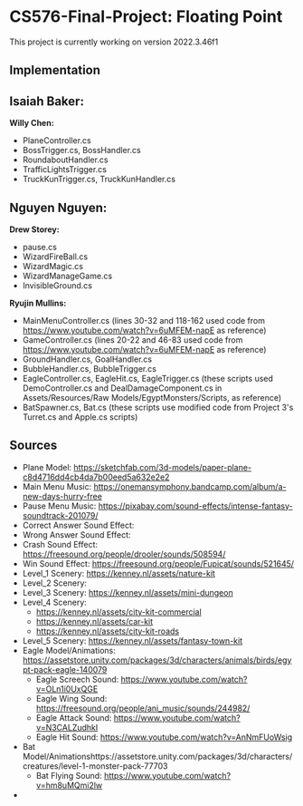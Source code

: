 # CS576-Final-Project: Floating Point

This project is currently working on version 2022.3.46f1

## Implementation
**Isaiah Baker:**
- 

**Willy Chen:**
- PlaneController.cs
- BossTrigger.cs, BossHandler.cs
- RoundaboutHandler.cs
- TrafficLightsTrigger.cs
- TruckKunTrigger.cs, TruckKunHandler.cs

**Nguyen Nguyen:**
- 

**Drew Storey:**
- pause.cs
- WizardFireBall.cs
- WizardMagic.cs
- WizardManageGame.cs
- InvisibleGround.cs

**Ryujin Mullins:**
- MainMenuController.cs (lines 30-32 and 118-162 used code from https://www.youtube.com/watch?v=6uMFEM-napE as reference)
- GameController.cs (lines 20-22 and 46-83 used code from https://www.youtube.com/watch?v=6uMFEM-napE as reference)
- GroundHandler.cs, GoalHandler.cs 
- BubbleHandler.cs, BubbleTrigger.cs
- EagleController.cs, EagleHit.cs, EagleTrigger.cs (these scripts used DemoController.cs and DealDamageComponent.cs in Assets/Resources/Raw Models/EgyptMonsters/Scripts, as reference)
- BatSpawner.cs, Bat.cs (these scripts use modified code from Project 3's Turret.cs and Apple.cs scripts)

## Sources
- Plane Model: https://sketchfab.com/3d-models/paper-plane-c8d4716dd4cb4da7b00eed5a632e2e2
- Main Menu Music: https://onemansymphony.bandcamp.com/album/a-new-days-hurry-free
- Pause Menu Music: https://pixabay.com/sound-effects/intense-fantasy-soundtrack-201079/
- Correct Answer Sound Effect: 
- Wrong Answer Sound Effect: 
- Crash Sound Effect: https://freesound.org/people/drooler/sounds/508594/
- Win Sound Effect: https://freesound.org/people/Fupicat/sounds/521645/
- Level_1 Scenery: https://kenney.nl/assets/nature-kit
- Level_2 Scenery: 
- Level_3 Scenery: https://kenney.nl/assets/mini-dungeon
- Level_4 Scenery: 
	- https://kenney.nl/assets/city-kit-commercial 
	- https://kenney.nl/assets/car-kit
	- https://kenney.nl/assets/city-kit-roads
- Level_5 Scenery: https://kenney.nl/assets/fantasy-town-kit
- Eagle Model/Animations: https://assetstore.unity.com/packages/3d/characters/animals/birds/egypt-pack-eagle-140079
	- Eagle Screech Sound: https://www.youtube.com/watch?v=OLn1i0UxQGE
	- Eagle Wing Sound: https://freesound.org/people/ani_music/sounds/244982/
	- Eagle Attack Sound: https://www.youtube.com/watch?v=N3CALZudhkI
	- Eagle Hit Sound: https://www.youtube.com/watch?v=AnNmFUoWsig
- Bat Model/Animationshttps://assetstore.unity.com/packages/3d/characters/creatures/level-1-monster-pack-77703
	- Bat Flying Sound: https://www.youtube.com/watch?v=hm8uMQmi2lw
- 